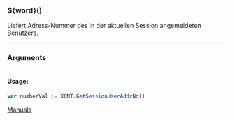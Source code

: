 ﻿### ${word}()
Liefert Adress-Nummer des in der aktuellen Session angemeldeten Benutzers.

----

### Arguments
```ts
```
#### Usage:
```ts
var numberVal := XCNT.GetSessionUserAddrNo()
```

[Manuals](https://manuals.opacc.ch/docs/doku2401/F-Script/ScriptBlockFunc.XCNT.GetSessionUserAddrNo.html)
